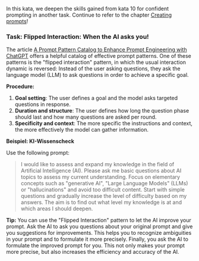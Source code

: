 In this kata, we deepen the skills gained from kata 10 for confident prompting in another task. Continue to refer to the chapter [Creating prompts](1-8-prompts-erstellen.md)!

### Task: Flipped Interaction: When the AI asks you!

The article [A Prompt Pattern Catalog to Enhance Prompt Engineering with ChatGPT](https://arxiv.org/pdf/2302.11382.pdf) offers a helpful catalog of effective prompt patterns. One of these patterns is the "flipped interaction" pattern, in which the usual interaction dynamic is reversed: Instead of the user asking questions, they ask the language model (LLM) to ask questions in order to achieve a specific goal.

**Procedure:**

1. **Goal setting**: The user defines a goal and the model asks targeted questions in response.
2. **Duration and structure**: The user defines how long the question phase should last and how many questions are asked per round.
3. **Specificity and context**: The more specific the instructions and context, the more effectively the model can gather information.

**Beispiel: KI-Wissenscheck**

Use the following prompt:

> I would like to assess and expand my knowledge in the field of Artificial Intelligence (AI). Please ask me basic questions about AI topics to assess my current understanding. Focus on elementary concepts such as "generative AI", "Large Language Models" (LLMs) or "hallucinations" and avoid too difficult content. Start with simple questions and gradually increase the level of difficulty based on my answers. The aim is to find out what level my knowledge is at and which areas I should deepen.

**Tip:** You can use the "Flipped Interaction" pattern to let the AI improve your prompt. Ask the AI to ask you questions about your original prompt and give you suggestions for improvements. This helps you to recognize ambiguities in your prompt and to formulate it more precisely. Finally, you ask the AI to formulate the improved prompt for you. This not only makes your prompt more precise, but also increases the efficiency and accuracy of the AI.
